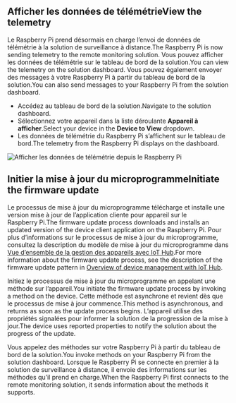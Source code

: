 ## <a name="view-the-telemetry"></a><span data-ttu-id="e00df-101">Afficher les données de télémétrie</span><span class="sxs-lookup"><span data-stu-id="e00df-101">View the telemetry</span></span>

<span data-ttu-id="e00df-102">Le Raspberry Pi prend désormais en charge l’envoi de données de télémétrie à la solution de surveillance à distance.</span><span class="sxs-lookup"><span data-stu-id="e00df-102">The Raspberry Pi is now sending telemetry to the remote monitoring solution.</span></span> <span data-ttu-id="e00df-103">Vous pouvez afficher les données de télémétrie sur le tableau de bord de la solution.</span><span class="sxs-lookup"><span data-stu-id="e00df-103">You can view the telemetry on the solution dashboard.</span></span> <span data-ttu-id="e00df-104">Vous pouvez également envoyer des messages à votre Raspberry Pi à partir du tableau de bord de la solution.</span><span class="sxs-lookup"><span data-stu-id="e00df-104">You can also send messages to your Raspberry Pi from the solution dashboard.</span></span>

- <span data-ttu-id="e00df-105">Accédez au tableau de bord de la solution.</span><span class="sxs-lookup"><span data-stu-id="e00df-105">Navigate to the solution dashboard.</span></span>
- <span data-ttu-id="e00df-106">Sélectionnez votre appareil dans la liste déroulante **Appareil à afficher**.</span><span class="sxs-lookup"><span data-stu-id="e00df-106">Select your device in the **Device to View** dropdown.</span></span>
- <span data-ttu-id="e00df-107">Les données de télémétrie du Raspberry Pi s’affichent sur le tableau de bord.</span><span class="sxs-lookup"><span data-stu-id="e00df-107">The telemetry from the Raspberry Pi displays on the dashboard.</span></span>

![Afficher les données de télémétrie depuis le Raspberry Pi][img-telemetry-display]

## <a name="initiate-the-firmware-update"></a><span data-ttu-id="e00df-109">Initier la mise à jour du microprogramme</span><span class="sxs-lookup"><span data-stu-id="e00df-109">Initiate the firmware update</span></span>

<span data-ttu-id="e00df-110">Le processus de mise à jour du microprogramme télécharge et installe une version mise à jour de l’application cliente pour appareil sur le Raspberry Pi.</span><span class="sxs-lookup"><span data-stu-id="e00df-110">The firmware update process downloads and installs an updated version of the device client application on the Raspberry Pi.</span></span> <span data-ttu-id="e00df-111">Pour plus d’informations sur le processus de mise à jour du microprogramme, consultez la description du modèle de mise à jour du microprogramme dans [Vue d’ensemble de la gestion des appareils avec IoT Hub][lnk-update-pattern].</span><span class="sxs-lookup"><span data-stu-id="e00df-111">For more information about the firmware update process, see the description of the firmware update pattern in [Overview of device management with IoT Hub][lnk-update-pattern].</span></span>

<span data-ttu-id="e00df-112">Initiez le processus de mise à jour du microprogramme en appelant une méthode sur l’appareil.</span><span class="sxs-lookup"><span data-stu-id="e00df-112">You initiate the firmware update process by invoking a method on the device.</span></span> <span data-ttu-id="e00df-113">Cette méthode est asynchrone et revient dès que le processus de mise à jour commence.</span><span class="sxs-lookup"><span data-stu-id="e00df-113">This method is asynchronous, and returns as soon as the update process begins.</span></span> <span data-ttu-id="e00df-114">L’appareil utilise des propriétés signalées pour informer la solution de la progression de la mise à jour.</span><span class="sxs-lookup"><span data-stu-id="e00df-114">The device uses reported properties to notify the solution about the progress of the update.</span></span>

<span data-ttu-id="e00df-115">Vous appelez des méthodes sur votre Raspberry Pi à partir du tableau de bord de la solution.</span><span class="sxs-lookup"><span data-stu-id="e00df-115">You invoke methods on your Raspberry Pi from the solution dashboard.</span></span> <span data-ttu-id="e00df-116">Lorsque le Raspberry Pi se connecte en premier à la solution de surveillance à distance, il envoie des informations sur les méthodes qu’il prend en charge.</span><span class="sxs-lookup"><span data-stu-id="e00df-116">When the Raspberry Pi first connects to the remote monitoring solution, it sends information about the methods it supports.</span></span> 

[img-telemetry-display]: media/iot-suite-raspberry-pi-kit-view-telemetry-advanced/telemetry.png
[lnk-update-pattern]: ../articles/iot-hub/iot-hub-device-management-overview.md
